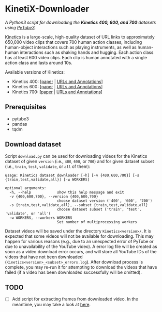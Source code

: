 # KinetiX-Downloader

*A Python3 script for downloading the **Kinetics 400, 600, and 700** datasets using [PyTube3](https://pypi.org/project/pytube3/).*

[Kinetics](https://deepmind.com/research/open-source/kinetics) is a large-scale, high-quality dataset of URL links to approximately 650,000 video clips that covers 700 human action classes, including  human-object interactions such as playing instruments, as well as  human-human interactions such as shaking hands and hugging. Each action class has at least 600 video clips. Each clip is human annotated with a single action class and lasts around 10s.

Available versions of Kinetics:

- Kinetics 400: [[paper](https://arxiv.org/abs/1705.06950) | [URLs and Annotations](https://storage.googleapis.com/deepmind-media/Datasets/kinetics400.tar.gz)]
- Kinetics 600: [[paper](https://arxiv.org/abs/1808.01340) | [URLs and Annotations](https://storage.googleapis.com/deepmind-media/Datasets/kinetics600.tar.gz)]
- Kinetics 700: [[paper](https://arxiv.org/abs/1907.06987) | [URLs and Annotations](https://storage.googleapis.com/deepmind-media/Datasets/kinetics700.tar.gz)]



## Prerequisites

- pytube3
- pandas
- tqdm



## Download dataset

Script `download.py`  can be used for downloading videos for the Kinetics dataset of given `version` (i.e., `400`, `600`, or `700`) and for given dataset subset (i.e., `train`, `test`, `validate`, or `all` of them):

~~~
usage: Kinetics dataset downloader [-h] [-v {400,600,700}] [-s {train,test,validate,all}] [-w WORKERS]

optional arguments:
  -h, --help            show this help message and exit
  -v {400,600,700}, --version {400,600,700}
                        choose dataset version ('400', '600', '700')
  -s {train,test,validate,all}, --subset {train,test,validate,all}
                        choose dataset subset ('train', 'test', 'validate', or 'all')
  -w WORKERS, --workers WORKERS
                        Set number of multiprocessing workers
~~~

Dataset videos will be saved under the directory `Kinetics<version>/`. It is expected that some videos will not be available for downloading. This may happen for various reasons (e.g., due to an unexpected error of PyTube or due to unavailability of the YouTube video). A error log file will be created as soon as a video download error occurs, and will store all YouTube IDs of the videos that have not been downloaded (`Kinetics<version>_<subset>_errors.log`).  After download process is complete, you may re-run it for attempting to download the videos that have failed (if a video has been downloaded successfully will be omitted).



## TODO

- [ ] Add script for extracting frames from downloaded video. In the meantime, you may take a look at [here](https://github.com/chi0tzp/PyVideoFramesExtractor).
